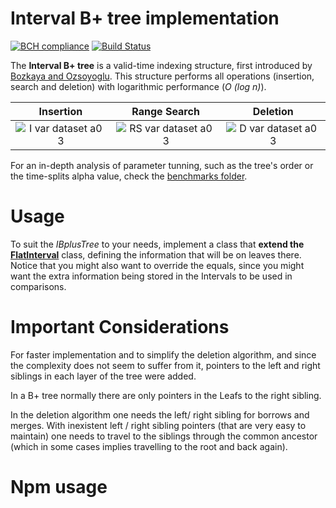 # Interval B+ tree implementation

[![BCH compliance](https://bettercodehub.com/edge/badge/EdgarACarneiro/IBplusTree?branch=master&token=c449d489bdfdd5280d12b3886c2bbfe9b8bdcc28)](https://bettercodehub.com/)
[![Build Status](https://travis-ci.com/EdgarACarneiro/IBplusTree.svg?token=J52cxsfW92GANe4gUJgy&branch=master)](https://travis-ci.com/EdgarACarneiro/IBplusTree)

The __Interval B+ tree__ is a valid-time indexing structure, first introduced by [Bozkaya and Ozsoyoglu](https://www.researchgate.net/publication/221465339_Indexing_Valid_Time_Intervals). This structure performs all operations (insertion, search and deletion) with logarithmic performance (_O (log n)_).

| Insertion | Range Search | Deletion |
|:-:|:-:|:-:|
| ![I var dataset a0 3](https://user-images.githubusercontent.com/22712373/59978857-d6290d80-95d8-11e9-84d7-a7ae134ef59a.png) | ![RS var dataset a0 3](https://user-images.githubusercontent.com/22712373/59978864-d6c1a400-95d8-11e9-83c1-a883d863f544.png) | ![D var dataset a0 3](https://user-images.githubusercontent.com/22712373/59978850-d4f7e080-95d8-11e9-85ab-990a2a24b113.png) |

For an in-depth analysis of parameter tunning, such as the tree's order or the time-splits alpha value, check the [benchmarks folder](https://github.com/EdgarACarneiro/IBplusTree/tree/master/benchmarks).

# Usage

To suit the _IBplusTree_ to your needs, implement a class that __extend the [FlatInterval](https://github.com/EdgarACarneiro/IBplusTree/blob/master/src/FlatInterval.ts)__ class, defining the information that will be on leaves there. Notice that you might also want to override the equals, since you might want the extra information being stored in the Intervals to be used in comparisons.


# Important Considerations

For faster implementation and to simplify the deletion algorithm, and since the complexity does not seem to suffer from it, pointers to the left and right siblings in each layer of the tree were added. 

In a B+ tree normally there are only pointers in the Leafs to the right sibling. 

In the deletion algorithm one needs the left/ right sibling for borrows and merges. With inexistent left / right sibling pointers (that are very easy to maintain) one needs to travel to the siblings through the common ancestor (which in some cases implies travelling to the root and back again).

# Npm usage

